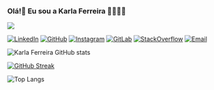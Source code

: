 ### Olá!👋 Eu sou a Karla Ferreira 👩🏻‍💻🤠
[![](https://visitcount.itsvg.in/api?id=kfrural&icon=0&color=0)](https://visitcount.itsvg.in)

[![LinkedIn](https://img.shields.io/badge/LinkedIn-0077B5?style=for-the-badge&logo=linkedin&logoColor=white)](https://www.linkedin.com/in/karla-ferreira-rural/)
[![GitHub](https://img.shields.io/badge/GitHub-100000?style=for-the-badge&logo=github&logoColor=white)](https://github.com/kfrural)
[![Instagram](https://img.shields.io/badge/Instagram-E4405F?style=for-the-badge&logo=instagram&logoColor=white)](https://www.instagram.com/kf.rural/)
[![GitLab](https://img.shields.io/badge/GitLab-330F63?style=for-the-badge&logo=gitlab&logoColor=white)](https://gitlab.com/kfrural)
[![StackOverflow](https://img.shields.io/badge/Stack_Overflow-FE7A16?style=for-the-badge&logo=stack-overflow&logoColor=white)](https://stackoverflow.com/users/20797740/karla-c-ferreira)
[![Email](https://img.shields.io/badge/Gmail-D14836?style=for-the-badge&logo=gmail&logoColor=white)](mailto:kferreira_@outlook.com?subject=&body=)


![Karla Ferreira GitHub stats](https://github-readme-stats.vercel.app/api?username=kfrural&show_icons=true&theme=dracula)


[![GitHub Streak](https://streak-stats.demolab.com?user=kfrural&theme=dracula&hide_border=true&date_format=j%20M%5B%20Y%5D)](https://git.io/streak-stats)


![Top Langs](https://github-readme-stats.vercel.app/api/top-langs/?username=kfrural&layout=compact&theme=dracula)







